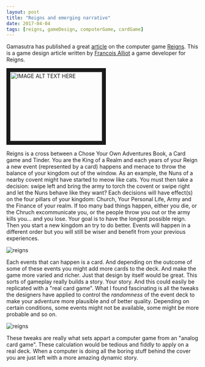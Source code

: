 ```yaml
---
layout: post
title: "Reigns and emerging narrative"
date: 2017-04-04
tags: [reigns, gameDesign, computerGame, cardGame]
---
```


Gamasutra has published a great [article](http://www.gamasutra.com/view/news/283967/Game_Design_Deep_Dive_Creating_an_adaptive_narrative_in_Reigns.php) on the computer game [Reigns](http://www.devolverdigital.com/games/view/reigns). This is a game design article written by [Francois Alliot](https://twitter.com/nerial) a game developer for Reigns.

<a href="http://www.youtube.com/watch?feature=player_embedded&v=O2HnvpXqII4
" target="_blank"><img src="http://img.youtube.com/vi/O2HnvpXqII4/0.jpg"
alt="IMAGE ALT TEXT HERE" width="240" height="180" border="10" /></a>

Reigns is a cross between a Chose Your Own Adventures Book, a Card game and Tinder. You are the King of a Realm and each years of your Reign a new event (represented by a card) happens and menace to throw the balance of your kingdom out of the window. As an example, the Nuns of a nearby covent might have started to meow like cats. You must then take a decision: swipe left and bring the army to torch the covent or swipe right and let the Nuns behave like they want? Each decisions will have effect(s) on the four pillars of your kingdom: Church, Your Personal Life, Army and the Finance of your realm. If too many bad things happen, either you die, or the Chruch excommunicate you, or the people throw you out or the army kills you... and you lose. Your goal is to have the longest possible reign. Then you start a new kingdom an try to do better. Events will happen in a different order but you will still be wiser and benefit from your previous experiences.

![reigns](http://www.gamasutra.com/db_area/images/news/283967/28may.gif)

Each events that can happen is a card. And depending on the outcome of some of these events you might add more cards to the deck. And make the game more varied and richer. Just that design by itself would be great. This sorts of gameplay really builds a story. Your story. And this could easily be replicated with a "real card game". What I found fascinating is all the tweaks the designers have applied to control the *randomness* of the event deck to make your adventure more plausible and of better quality. Depending on certain conditions, some events might not be available, some might be more probable and so on.

![reigns](http://www.gamasutra.com/db_area/images/news/283967/Reigns%201.jpg)

These tweaks are really what sets appart a computer game from an "analog card game". These calculation would be tedious and fiddly to apply on a real deck. When a computer is doing all the boring stuff behind the cover you are just left with a more amazing dynamic story.